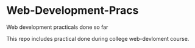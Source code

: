 # Web-Development-Pracs
Web development practicals done so far

This repo includes practical done during college web-devloment course.
